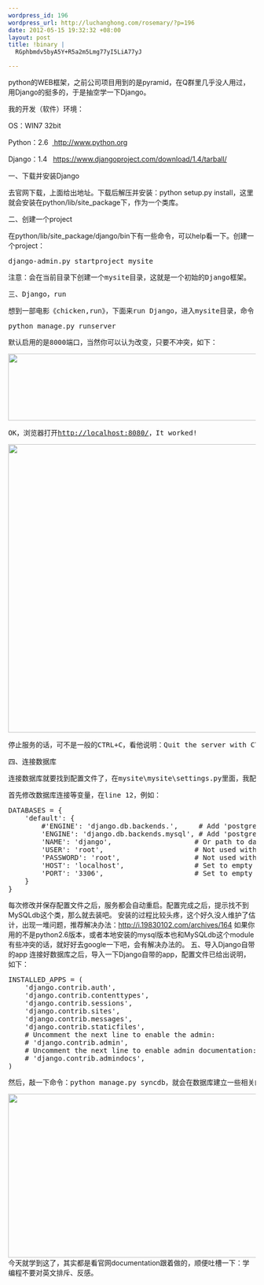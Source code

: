 ```yaml
--- 
wordpress_id: 196
wordpress_url: http://luchanghong.com/rosemary/?p=196
date: 2012-05-15 19:32:32 +08:00
layout: post
title: !binary |
  RGphbmdv5byA5Y+R5a2m5Lmg77yI5LiA77yJ

---
```

python的WEB框架，之前公司项目用到的是pyramid，在Q群里几乎没人用过，用Django的挺多的，于是抽空学一下Django。

我的开发（软件）环境：

OS：WIN7 32bit

Python：2.6  <a href=" http://www.python.org"> http://www.python.org</a>

Django：1.4   <a href="https://www.djangoproject.com/download/1.4/tarball/">https://www.djangoproject.com/download/1.4/tarball/</a>

一、下载并安装Django

去官网下载，上面给出地址。下载后解压并安装：python setup.py install，这里就会安装在python/lib/site_package下，作为一个类库。

二、创建一个project

在python/lib/site_package/django/bin下有一些命令，可以help看一下。创建一个project：
<pre>django-admin.py startproject mysite</pre>
<pre>注意：会在当前目录下创建一个mysite目录，这就是一个初始的Django框架。</pre>
<pre>三、Django，run</pre>
<pre>想到一部电影《chicken,run》，下面来run Django，进入mysite目录，命令：</pre>
<pre>python manage.py runserver</pre>
<pre>默认启用的是8000端口，当然你可以认为改变，只要不冲突，如下：</pre>
<pre><a href="http://luchanghong.com/rosemary/wp-content/uploads/2012/05/django.jpg"><img class="alignnone size-full wp-image-197" title="django" src="http://luchanghong.com/rosemary/wp-content/uploads/2012/05/django.jpg" alt="" width="681" height="136" /></a></pre>
<pre>OK，浏览器打开<a href="http://localhost:8080/">http://localhost:8080/</a>，It worked!</pre>
<pre><a href="http://luchanghong.com/rosemary/wp-content/uploads/2012/05/django2.jpg"><img class="alignnone size-full wp-image-198" title="django2" src="http://luchanghong.com/rosemary/wp-content/uploads/2012/05/django2.jpg" alt="" width="670" height="586" /></a></pre>
<pre>停止服务的话，可不是一般的CTRL+C，看他说明：Quit the server with CTRL-BREAK. break键在哪，找找吧！</pre>
<pre>四、连接数据库</pre>
<pre>连接数据库就要找到配置文件了，在mysite\mysite\settings.py里面，我配置的是mysql。</pre>
<pre>首先修改数据库连接等变量，在line 12，例如：</pre>
<pre class="prettyprint">
DATABASES = {
    'default': {
        #'ENGINE': 'django.db.backends.',     # Add 'postgresql_psycopg2', 'mysql', 'sqlite3' or 'oracle'.
        'ENGINE': 'django.db.backends.mysql', # Add 'postgresql_psycopg2', 'mysql', 'sqlite3' or 'oracle'.
        'NAME': 'django',                    # Or path to database file if using sqlite3.
        'USER': 'root',                      # Not used with sqlite3.
        'PASSWORD': 'root',                  # Not used with sqlite3.
        'HOST': 'localhost',                 # Set to empty string for localhost. Not used with sqlite3.
        'PORT': '3306',                      # Set to empty string for default. Not used with sqlite3.
    }
}
</pre>
每次修改并保存配置文件之后，服务都会自动重启。配置完成之后，提示找不到MySQLdb这个类，那么就去装吧。
安装的过程比较头疼，这个好久没人维护了估计，出现一堆问题，推荐解决办法：<a href="http://i.19830102.com/archives/164">http://i.19830102.com/archives/164</a>
如果你用的不是python2.6版本，或者本地安装的mysql版本也和MySQLdb这个module有些冲突的话，就好好去google一下吧，会有解决办法的。
五、导入Django自带的app
连接好数据库之后，导入一下Django自带的app，配置文件已给出说明，如下：
<pre class="prettyprint">
INSTALLED_APPS = (
    'django.contrib.auth',
    'django.contrib.contenttypes',
    'django.contrib.sessions',
    'django.contrib.sites',
    'django.contrib.messages',
    'django.contrib.staticfiles',
    # Uncomment the next line to enable the admin:
    # 'django.contrib.admin',
    # Uncomment the next line to enable admin documentation:
    # 'django.contrib.admindocs',
)
</pre>
<pre>然后，敲一下命令：python manage.py syncdb，就会在数据库建立一些相关的数据表：</pre>
<a href="http://luchanghong.com/rosemary/wp-content/uploads/2012/05/django3.jpg"><img class="alignnone size-full wp-image-199" title="django3" src="http://luchanghong.com/rosemary/wp-content/uploads/2012/05/django3.jpg" alt="" width="595" height="333" /></a>
今天就学到这了，其实都是看官网documentation跟着做的，顺便吐槽一下：学编程不要对英文排斥、反感。
